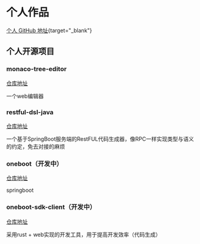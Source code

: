 # 个人作品

[个人 GitHub 地址](https://github.com/alphafoxz){target="\_blank"}

## 个人开源项目

### monaco-tree-editor

[仓库地址](https://github.com/AlphaFoxz/monaco-tree-editor)

一个web编辑器

### restful-dsl-java

[仓库地址](https://github.com/AlphaFoxz/restful-dsl-java)

一个基于SpringBoot服务端的RestFUL代码生成器，像RPC一样实现类型与语义的约定，免去对接的麻烦

### oneboot（开发中）

[仓库地址](https://github.com/AlphaFoxz/oneboot)

springboot

### oneboot-sdk-client（开发中）

[仓库地址](https://github.com/AlphaFoxz/oneboot-sdk-client)

采用rust + web实现的开发工具，用于提高开发效率（代码生成）
